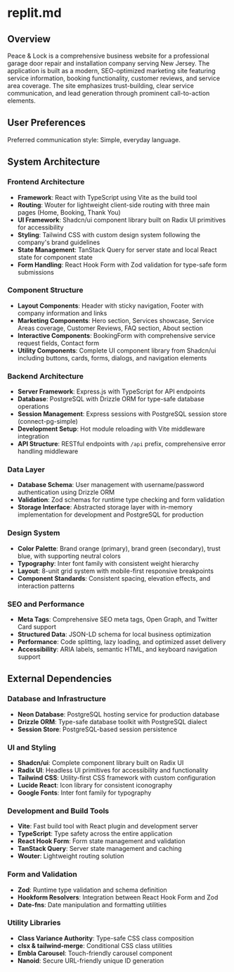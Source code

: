 # replit.md

## Overview

Peace & Lock is a comprehensive business website for a professional garage door repair and installation company serving New Jersey. The application is built as a modern, SEO-optimized marketing site featuring service information, booking functionality, customer reviews, and service area coverage. The site emphasizes trust-building, clear service communication, and lead generation through prominent call-to-action elements.

## User Preferences

Preferred communication style: Simple, everyday language.

## System Architecture

### Frontend Architecture
- **Framework**: React with TypeScript using Vite as the build tool
- **Routing**: Wouter for lightweight client-side routing with three main pages (Home, Booking, Thank You)
- **UI Framework**: Shadcn/ui component library built on Radix UI primitives for accessibility
- **Styling**: Tailwind CSS with custom design system following the company's brand guidelines
- **State Management**: TanStack Query for server state and local React state for component state
- **Form Handling**: React Hook Form with Zod validation for type-safe form submissions

### Component Structure
- **Layout Components**: Header with sticky navigation, Footer with company information and links
- **Marketing Components**: Hero section, Services showcase, Service Areas coverage, Customer Reviews, FAQ section, About section
- **Interactive Components**: BookingForm with comprehensive service request fields, Contact form
- **Utility Components**: Complete UI component library from Shadcn/ui including buttons, cards, forms, dialogs, and navigation elements

### Backend Architecture
- **Server Framework**: Express.js with TypeScript for API endpoints
- **Database**: PostgreSQL with Drizzle ORM for type-safe database operations
- **Session Management**: Express sessions with PostgreSQL session store (connect-pg-simple)
- **Development Setup**: Hot module reloading with Vite middleware integration
- **API Structure**: RESTful endpoints with `/api` prefix, comprehensive error handling middleware

### Data Layer
- **Database Schema**: User management with username/password authentication using Drizzle ORM
- **Validation**: Zod schemas for runtime type checking and form validation
- **Storage Interface**: Abstracted storage layer with in-memory implementation for development and PostgreSQL for production

### Design System
- **Color Palette**: Brand orange (primary), brand green (secondary), trust blue, with supporting neutral colors
- **Typography**: Inter font family with consistent weight hierarchy
- **Layout**: 8-unit grid system with mobile-first responsive breakpoints
- **Component Standards**: Consistent spacing, elevation effects, and interaction patterns

### SEO and Performance
- **Meta Tags**: Comprehensive SEO meta tags, Open Graph, and Twitter Card support
- **Structured Data**: JSON-LD schema for local business optimization
- **Performance**: Code splitting, lazy loading, and optimized asset delivery
- **Accessibility**: ARIA labels, semantic HTML, and keyboard navigation support

## External Dependencies

### Database and Infrastructure
- **Neon Database**: PostgreSQL hosting service for production database
- **Drizzle ORM**: Type-safe database toolkit with PostgreSQL dialect
- **Session Store**: PostgreSQL-based session persistence

### UI and Styling
- **Shadcn/ui**: Complete component library built on Radix UI
- **Radix UI**: Headless UI primitives for accessibility and functionality
- **Tailwind CSS**: Utility-first CSS framework with custom configuration
- **Lucide React**: Icon library for consistent iconography
- **Google Fonts**: Inter font family for typography

### Development and Build Tools
- **Vite**: Fast build tool with React plugin and development server
- **TypeScript**: Type safety across the entire application
- **React Hook Form**: Form state management and validation
- **TanStack Query**: Server state management and caching
- **Wouter**: Lightweight routing solution

### Form and Validation
- **Zod**: Runtime type validation and schema definition
- **Hookform Resolvers**: Integration between React Hook Form and Zod
- **Date-fns**: Date manipulation and formatting utilities

### Utility Libraries
- **Class Variance Authority**: Type-safe CSS class composition
- **clsx & tailwind-merge**: Conditional CSS class utilities
- **Embla Carousel**: Touch-friendly carousel component
- **Nanoid**: Secure URL-friendly unique ID generation